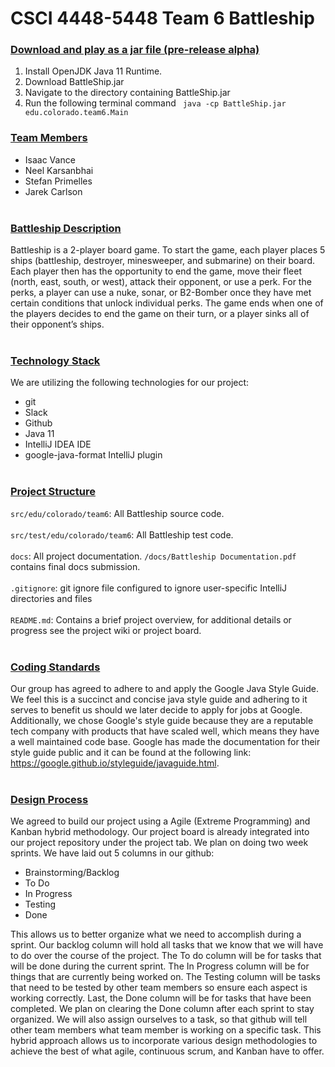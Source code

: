 # CSCI 4448-5448 Team 6 Battleship
### <ins>Download and play as a jar file (pre-release alpha)</ins>
1. Install OpenJDK Java 11 Runtime. <br>
2. Download BattleShip.jar <br>
3. Navigate to the directory containing BattleShip.jar <br>
4. Run the following terminal command ` java -cp BattleShip.jar edu.colorado.team6.Main` <br>

### <ins>Team Members</ins>
* Isaac Vance
* Neel Karsanbhai
* Stefan Primelles
* Jarek Carlson
<br><br>
### <ins>Battleship Description</ins>
Battleship is a 2-player board game. To start the game, each player places 5 ships (battleship, destroyer, minesweeper, and submarine) on their board. Each player then has the opportunity to end the game, move their fleet (north, east, south, or west), attack their opponent, or use a perk. For the perks, a player can use a nuke, sonar, or B2-Bomber once they have met certain conditions that unlock individual perks. The game ends when one of the players decides to end the game on their turn, or a player sinks all of their opponent’s ships.
<br><br>
### <ins>Technology Stack</ins>
We are utilizing the following technologies for our project:
* git
* Slack
* Github
* Java 11
* IntelliJ IDEA IDE
* google-java-format IntelliJ plugin
<br><br>
### <ins>Project Structure</ins>
`src/edu/colorado/team6`: All Battleship source code.<br><br>
`src/test/edu/colorado/team6`: All Battleship test code.<br><br>
`docs`: All project documentation. `/docs/Battleship Documentation.pdf` contains final docs submission.<br><br>
`.gitignore`: git ignore file configured to ignore user-specific IntelliJ directories and files<br><br>
`README.md`: Contains a brief project overview, for additional details or progress see the project wiki or project board.
<br><br>
### <ins>Coding Standards</ins>
Our group has agreed to adhere to and apply the Google Java Style Guide. We feel this is a succinct and concise java style guide and adhering to it serves to benefit us should we later decide to apply for jobs at Google. Additionally, we chose Google's style guide because they are a reputable tech company with products that have scaled well, which means they have a well maintained code base. Google has made the documentation for their style guide public and it can be found at the following link: https://google.github.io/styleguide/javaguide.html.
<br><br>

### <ins>Design Process</ins>
We agreed to build our project using a Agile (Extreme Programming) and Kanban hybrid methodology. Our project board is already integrated into our project repository under the project tab. We plan on doing two week sprints. We have laid out 5 columns in our github:<br>
* Brainstorming/Backlog 
* To Do
* In Progress 
* Testing 
* Done<br>

This allows us to better organize what we need to accomplish during a sprint. Our backlog column will hold all tasks that we know that we will have to do over the course of the project. The To do column will be for tasks that will be done during the current sprint. The In Progress column will be for things that are currently being worked on. The Testing column will be tasks that need to be tested by other team members so ensure each aspect is working correctly. Last, the Done column will be for tasks that have been completed. We plan on clearing the Done column after each sprint to stay organized. We will also assign ourselves to a task, so that github will tell other team members what team member is working on a specific task. This hybrid approach allows us to incorporate various design methodologies to achieve the best of what agile, continuous scrum, and Kanban have to offer.
